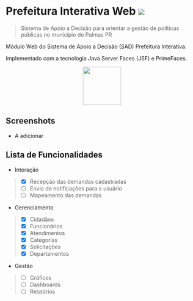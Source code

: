 
# Prefeitura Interativa Web  [<img src="https://user-images.githubusercontent.com/8310663/84600399-5a5e4b80-ae4f-11ea-9e8d-f5e15b782b05.png">](https://prefeiturainterativa.herokuapp.com/)

> Sistema de Apoio a Decisão para orientar a gestão de políticas públicas no município de Palmas PR

<p> Módulo Web do Sistema de Apoio a Decisão (SAD) Prefeitura Interativa.</p> 

<p> Implementado com a tecnologia Java Server Faces (JSF) e PrimeFaces. </p>

<p align="center">
<img src="https://user-images.githubusercontent.com/8310663/84600003-980da500-ae4c-11ea-8af1-456d858fa88b.png" width="100" height="100">
</p>

## Screenshots

* A adicionar

## Lista de Funcionalidades

* Interação
 > - [x] Recepção das demandas cadastradas
 > - [ ] Envio de notificações para o usuário
 > - [ ] Mapeamento das demandas

* Gerenciamento 
 > - [x] Cidadãos
 > - [x] Funcionários 
 > - [x] Atendimentos
 > - [x] Categorias
 > - [x] Solicitações
 > - [x] Departamentos

* Gestão
 > - [ ] Gráficos
 > - [ ] Dashboards
 > - [ ] Relatórios
